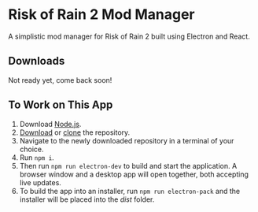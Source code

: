 # Risk of Rain 2 Mod Manager

A simplistic mod manager for Risk of Rain 2 built using Electron and React.

## Downloads

Not ready yet, come back soon!

## To Work on This App

1. Download [Node.js](https://nodejs.org/en/).
2. [Download](https://github.com/jeremyd4500/Risk-of-Rain-2-Mod-Manager/archive/master.zip) or [clone](https://github.com/jeremyd4500/Risk-of-Rain-2-Mod-Manager.git) the repository.
3. Navigate to the newly downloaded repository in a terminal of your choice.
4. Run `npm i`.
5. Then run `npm run electron-dev` to build and start the application. A browser window and a desktop app will open together, both accepting live updates.
6. To build the app into an installer, run `npm run electron-pack` and the installer will be placed into the *dist* folder.

